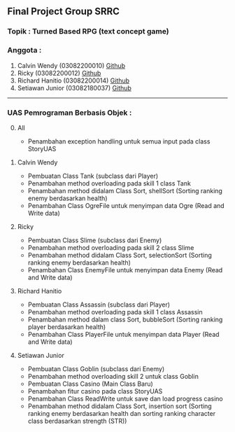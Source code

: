 ## Final Project Group SRRC

### Topik : Turned Based RPG (text concept game)

### Anggota :
1. Calvin Wendy (03082200010) [Github](https://github.com/Calvinwen10)
2. Ricky (03082200012) [Github](https://github.com/tobaracing1)
3. Richard Hanitio (03082200014) [Github](https://github.com/RichardHanitio)
4. Setiawan Junior (03082180037) [Github](https://github.com/Silverlake86)


---
### UAS Pemrograman Berbasis Objek :
0. All
    * Penambahan exception handling untuk semua input pada class StoryUAS

1. Calvin Wendy
    * Pembuatan Class Tank (subclass dari Player)
    * Penambahan method overloading pada skill 1 class Tank
    * Penambahan method didalam Class Sort, shellSort (Sorting ranking enemy berdasarkan health)
    * Penambahan Class OgreFile untuk menyimpan data Ogre (Read and Write data)

2. Ricky
    * Pembuatan Class Slime (subclass dari Enemy)
    * Penambahan method overloading pada skill 2 class Slime
    * Penambahan method didalam Class Sort, selectionSort (Sorting ranking enemy berdasarkan health)
    * Penambahan Class EnemyFile untuk menyimpan data Enemy (Read and Write data)

3. Richard Hanitio
    * Pembuatan Class Assassin (subclass dari Player)
    * Penambahan method overloading pada skill 1 class Assassin
    * Penambahan method dalam class Sort, bubbleSort (Sorting ranking player berdasarkan health)
    * Penambahan Class PlayerFile untuk menyimpan data Player (Read and Write data)

4. Setiawan Junior
    * Pembuatan Class Goblin (subclass dari Enemy)
    * Penambahan method overloading skill 2 untuk class Goblin
    * Pembuatan Class Casino (Main Class Baru)
    * Penambahan fitur casino pada class StoryUAS
    * Penambahan Class ReadWrite untuk save dan load progress casino
    * Penambahan method didalam Class Sort, insertion sort (Sorting ranking enemy berdasarkan health dan sorting ranking character class berdasarkan strength (STR))
